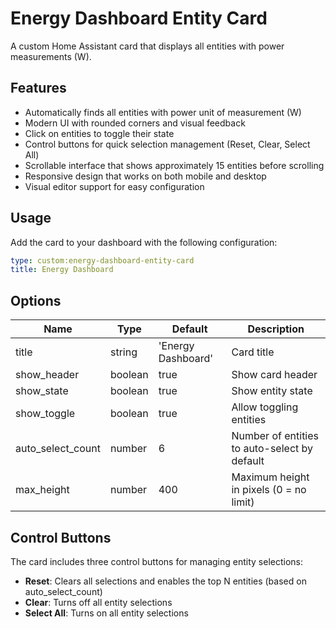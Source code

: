 # Energy Dashboard Entity Card

A custom Home Assistant card that displays all entities with power measurements (W).

## Features

- Automatically finds all entities with power unit of measurement (W)
- Modern UI with rounded corners and visual feedback
- Click on entities to toggle their state
- Control buttons for quick selection management (Reset, Clear, Select All)
- Scrollable interface that shows approximately 15 entities before scrolling
- Responsive design that works on both mobile and desktop
- Visual editor support for easy configuration

## Usage

Add the card to your dashboard with the following configuration:

```yaml
type: custom:energy-dashboard-entity-card
title: Energy Dashboard
```

## Options

| Name | Type | Default | Description |
|------|------|---------|-------------|
| title | string | 'Energy Dashboard' | Card title |
| show_header | boolean | true | Show card header |
| show_state | boolean | true | Show entity state |
| show_toggle | boolean | true | Allow toggling entities |
| auto_select_count | number | 6 | Number of entities to auto-select by default |
| max_height | number | 400 | Maximum height in pixels (0 = no limit) |

## Control Buttons

The card includes three control buttons for managing entity selections:

- **Reset**: Clears all selections and enables the top N entities (based on auto_select_count)
- **Clear**: Turns off all entity selections
- **Select All**: Turns on all entity selections
